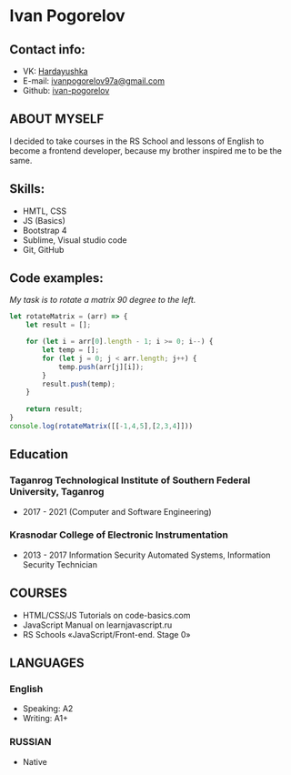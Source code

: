 # Ivan Pogorelov

## Contact info:

- VK: [Hardayushka](https://vk.com/hardayushka)
- E-mail: ivanpogorelov97a@gmail.com
- Github: [ivan-pogorelov](https://github.com/ivan-pogorelov)

## ABOUT MYSELF
I decided to take courses in the RS School and lessons of English to become a frontend developer, because my brother inspired me to be the same.
## Skills:

- HMTL, CSS 
- JS (Basics)
- Bootstrap 4
- Sublime, Visual studio code
- Git, GitHub

## Code examples:

*My task is to rotate a matrix 90 degree to the left.*

```javascript
let rotateMatrix = (arr) => {
    let result = [];

    for (let i = arr[0].length - 1; i >= 0; i--) {
        let temp = [];
        for (let j = 0; j < arr.length; j++) {
            temp.push(arr[j][i]);
        }
        result.push(temp);
    }
  
    return result;
}
console.log(rotateMatrix([[-1,4,5],[2,3,4]]))
```

## Education

### Taganrog Technological Institute of Southern Federal University, Taganrog
- 2017 - 2021 (Computer and Software Engineering)

### Krasnodar College of Electronic Instrumentation
- 2013 - 2017 Information Security Automated Systems, Information Security Technician

## COURSES
- HTML/CSS/JS Tutorials on code-basics.com
- JavaScript Manual on learnjavascript.ru
- RS Schools «JavaScript/Front-end. Stage 0»

## LANGUAGES

### English
- Speaking: A2
- Writing: A1+

### RUSSIAN
- Native